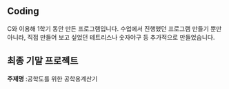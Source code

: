 ## Coding
C와 이용해 1학기 동안 만든 프로그램입니다.
수업에서 진행했던 프로그램 만들기 뿐만 아니라, 직접 만들어 보고 싶었던 테트리스나 숫자야구 등 추가적으로 만들었습니다.

## 최종 기말 프로젝트
**주제명** :공학도를 위한 공학용계산기
